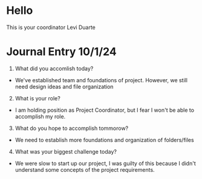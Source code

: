 # Hello
This is your coordinator Levi Duarte

# Journal Entry 10/1/24
1. What did you accomlish today?
- We've established team and foundations of project. However, we still need design ideas and file organization
2. What is your role?
- I am holding position as Project Coordinator, but I fear I won't be able to accomplish my role.
3. What do you hope to accomplish tommorow?
- We need to establish more foundations and organization of folders/files
4. What was your biggest challenge today?
- We were slow to start up our project, I was guilty of this because I didn't understand some concepts of the project requirements.